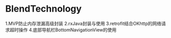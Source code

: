 # BlendTechnology
1.MVP防止内存泄漏高级封装
2.rxJava封装与使用
3.retrofit结合OKhttp的网络请求超时操作
4.底部导航栏BottomNavigationView的使用
